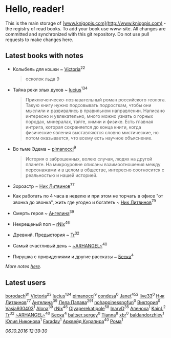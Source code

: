 # Hello, reader!
This is the main storage of [www.knigopis.com](http://www.knigopis.com) - the registry of read books.
To add your book use www-site. All changes are committed and synchronized with this git repository.
Do not use pull requests to make changes here.


## Latest books with notes
* Колыбель для кошки ~ [Victoria](users/113/113794223924688167852-google)<sup>22</sup>
    > осколок льда 9

* Тайна реки злых духов ~ [lucius](users/838/83820536-yandex)<sup>134</sup>
    > Приключенческо-познавательный роман российского геолога. Такую книгу нужно подсовывать подросткам, чтобы они мыслили и развивались в правильном направлении. 
    > Написано интересно и увлекательно, много можно узнать о горных породах, минералах, тайге, химии и физике. Есть главная интрига, которая сохраняется до конца книги, когда физические явления выставляются словно мистические, но потом оказывается, что всему есть научное объяснение.

* Во тьме Эдема ~ [pimanocci](users/117/117124011531379579265-google)<sup>9</sup>
    > История о заброшенных, волею случая, людях на другой планете. На микроуровне описаны взаимоотношения между персонажами и в целом в обществе, интересно соотносится с реальностью и нашей историей.

* Зороастр ~ [Ник Литвинов](users/lec/leczQ3Eya3-linkedin)<sup>77</sup>

* Как работать по 4 часа в неделю и при этом не торчать в офисе "от звонка до звонка", жить где угодно и богатеть ~ [Ник Литвинов](users/lec/leczQ3Eya3-linkedin)<sup>79</sup>

* Смерть героя ~ [Ангелина](users/837/83788782-vkontakte)<sup>39</sup>

* Некрещеный поп ~ [rNix](users/115/115622071-twitter)<sup>46</sup>

* Древний. Предыстория ~ [Tr](users/122/12282474-vkontakte)<sup>32</sup>

* Самый счастливый день ~ [~ARHANGEL~](users/642/64251996-vkontakte)<sup>40</sup>

* Пирушка с привидениями и другие рассказы ~ [Беска](users/157/1577468-vkontakte)<sup>4</sup>


_More notes [here](latest_books_with_notes.md)._


## Latest users
[borodach](users/157/15706320-vkontakte)<sup>81</sup> 
[Victoria](users/113/113794223924688167852-google)<sup>23</sup> 
[lucius](users/838/83820536-yandex)<sup>134</sup> 
[pimanocci](users/117/117124011531379579265-google)<sup>9</sup> 
[condesa](users/131/13128526-vkontakte)<sup>0</sup> 
[Janet](users/205/20565064-vkontakte)<sup>452</sup> 
[live33](users/388/38871174-vkontakte)<sup>0</sup> 
[Ник Литвинов](users/lec/leczQ3Eya3-linkedin)<sup>77</sup> 
[Ангелина](users/837/83788782-vkontakte)<sup>39</sup> 
[Лела Папава](users/761/76187635-vkontakte)<sup>291</sup> 
[nohappinessnofun](users/380/380085691-vkontakte)<sup>0</sup> 
[Виктория](users/308/30838259-vkontakte)<sup>0</sup> 
[Vasja930403](users/113/113791616-vkontakte)<sup>1</sup> 
[Alona](users/320/320700111602997-facebook)<sup>39</sup> 
[rNix](users/115/115622071-twitter)<sup>46</sup> 
[Olyaperekatipole](users/123/1236741-vkontakte)<sup>58</sup> 
[InaryD](users/562/56228374-vkontakte)<sup>35</sup> 
[Аленока](users/785/785973-vkontakte)<sup>1</sup> 
[KainL](users/101/101713933759900735497-google)<sup>2</sup> 
[Tr](users/122/12282474-vkontakte)<sup>32</sup> 
[~ARHANGEL~](users/642/64251996-vkontakte)<sup>40</sup> 
[Беска](users/157/1577468-vkontakte)<sup>4</sup> 
[baltser.sergey](users/112/11235393-vkontakte)<sup>0</sup> 
[Tianna](users/108/108107916628702171952-google)<sup>8</sup> 
[xbr](users/803/803172-yandex)<sup>0</sup> 
[baldandorzhiev](users/133/13354008-vkontakte)<sup>1</sup> 
[Юлия Никонова](users/176/17607331280625977789-mailru)<sup>1</sup> 
[Faraday](users/108/108020284314426829678-google)<sup>1</sup> 
[Арквейд Курапира](users/278/278072338-vkontakte)<sup>40</sup> 
[Рома](users/798/798202600285063-facebook)<sup>1</sup> 


_06.10.2016 12:39:30_
